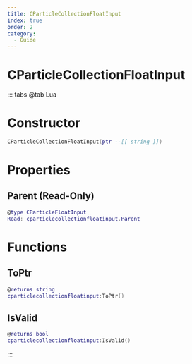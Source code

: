 ```yaml
---
title: CParticleCollectionFloatInput
index: true
order: 2
category:
  - Guide
---
```


# CParticleCollectionFloatInput

::: tabs
@tab Lua
# Constructor
```lua
CParticleCollectionFloatInput(ptr --[[ string ]])
```
# Properties
## Parent (Read-Only)
```lua
@type CParticleFloatInput
Read: cparticlecollectionfloatinput.Parent
```
# Functions
## ToPtr
```lua
@returns string
cparticlecollectionfloatinput:ToPtr()
```
## IsValid
```lua
@returns bool
cparticlecollectionfloatinput:IsValid()
```

:::
